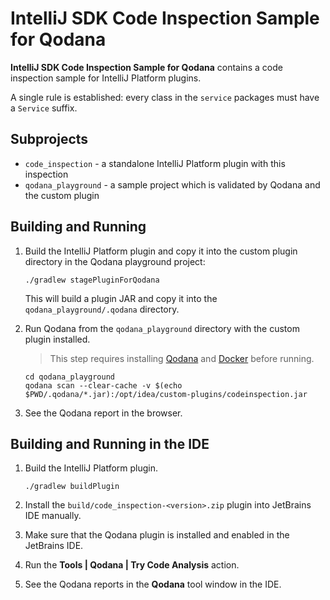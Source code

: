 # IntelliJ SDK Code Inspection Sample for Qodana

**IntelliJ SDK Code Inspection Sample for Qodana** contains a code inspection sample for IntelliJ Platform plugins.

A single rule is established: every class in the `service` packages must have a `Service` suffix.

## Subprojects

- `code_inspection` - a standalone IntelliJ Platform plugin with this inspection
- `qodana_playground` - a sample project which is validated by Qodana and the custom plugin

## Building and Running

1. Build the IntelliJ Platform plugin and copy it into the custom plugin directory in the Qodana playground project:

   ```
   ./gradlew stagePluginForQodana
   ```

   This will build a plugin JAR and copy it into the `qodana_playground/.qodana` directory.

2. Run Qodana from the `qodana_playground` directory with the custom plugin installed.

   > This step requires installing [Qodana](https://www.jetbrains.com/help/qodana/quick-start.html#quickstart-run-using-cli) and [Docker](https://www.docker.com/get-started/) before running.

   ```
   cd qodana_playground
   qodana scan --clear-cache -v $(echo $PWD/.qodana/*.jar):/opt/idea/custom-plugins/codeinspection.jar
   ```

3. See the Qodana report in the browser.

## Building and Running in the IDE

1. Build the IntelliJ Platform plugin.

   ```
   ./gradlew buildPlugin
   ```

2. Install the `build/code_inspection-<version>.zip` plugin into JetBrains IDE manually.
3. Make sure that the Qodana plugin is installed and enabled in the JetBrains IDE.
4. Run the **Tools | Qodana | Try Code Analysis** action.
5. See the Qodana reports in the **Qodana** tool window in the IDE.
